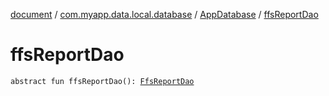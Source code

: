 [document](../../index.md) / [com.myapp.data.local.database](../index.md) / [AppDatabase](index.md) / [ffsReportDao](./ffs-report-dao.md)

# ffsReportDao

`abstract fun ffsReportDao(): `[`FfsReportDao`](../../com.myapp.data.local.database.dao.report/-ffs-report-dao/index.md)
